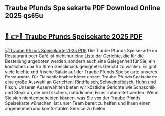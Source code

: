 ## Traube Pfunds Speisekarte PDF Download Online 2025 qs65u

# <h2><a href="http://gc8cg7p.nevu.top/?p=Traube+Pfunds+Speisekarte">🔗 👉🔴 Traube Pfunds Speisekarte 2025 PDF</a></h2>

[![Traube Pfunds Speisekarte 2025 PDF](https://i.imgur.com/dBaPXMq.png)](http://gc8cg7p.nevu.top/?p=Traube+Pfunds+Speisekarte)
Die Traube Pfunds Speisekarte im Restaurant oder Café ist nicht nur eine Liste der Gerichte, die für die Bestellung angeboten werden, sondern auch eine Gelegenheit für Sie, ein köstliches und für Ihren Geschmack geeignetes Gericht zu wählen. Es gibt viele leichte und frische Salate auf der Traube Pfunds Speisekarte unseres Restaurants. Für Fleischliebhaber bietet unsere Traube Pfunds Speisekarte eine große Auswahl an Gerichten: Rindfleisch, Schweinefleisch, Huhn und Fisch. Unseren Auserwählten bieten wir köstliche Gerichte wie Schaschlik und Steak an, die bei frischem, natürlichem Feuer zubereitet werden. Wenn Sie sich nicht entscheiden können, was Sie von der Traube Pfunds Speisekarte wünschen, ist unser Team bereit zu helfen und Ihnen einen angenehmen und komfortablen Service zu bieten.
